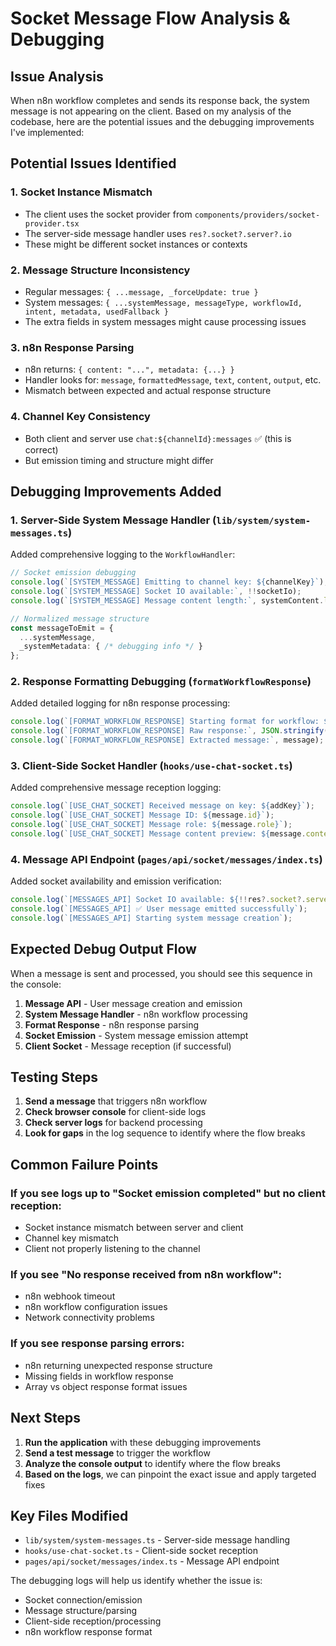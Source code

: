 # Socket Message Flow Analysis & Debugging

## Issue Analysis

When n8n workflow completes and sends its response back, the system message is not appearing on the client. Based on my analysis of the codebase, here are the potential issues and the debugging improvements I've implemented:

## Potential Issues Identified

### 1. **Socket Instance Mismatch**
- The client uses the socket provider from `components/providers/socket-provider.tsx`
- The server-side message handler uses `res?.socket?.server?.io` 
- These might be different socket instances or contexts

### 2. **Message Structure Inconsistency**
- Regular messages: `{ ...message, _forceUpdate: true }`
- System messages: `{ ...systemMessage, messageType, workflowId, intent, metadata, usedFallback }`
- The extra fields in system messages might cause processing issues

### 3. **n8n Response Parsing**
- n8n returns: `{ content: "...", metadata: {...} }`
- Handler looks for: `message`, `formattedMessage`, `text`, `content`, `output`, etc.
- Mismatch between expected and actual response structure

### 4. **Channel Key Consistency**
- Both client and server use `chat:${channelId}:messages` ✅ (this is correct)
- But emission timing and structure might differ

## Debugging Improvements Added

### 1. **Server-Side System Message Handler** (`lib/system/system-messages.ts`)

Added comprehensive logging to the `WorkflowHandler`:

```typescript
// Socket emission debugging
console.log(`[SYSTEM_MESSAGE] Emitting to channel key: ${channelKey}`);
console.log(`[SYSTEM_MESSAGE] Socket IO available:`, !!socketIo);
console.log(`[SYSTEM_MESSAGE] Message content length:`, systemContent.length);

// Normalized message structure
const messageToEmit = {
  ...systemMessage,
  _systemMetadata: { /* debugging info */ }
};
```

### 2. **Response Formatting Debugging** (`formatWorkflowResponse`)

Added detailed logging for n8n response processing:

```typescript
console.log(`[FORMAT_WORKFLOW_RESPONSE] Starting format for workflow: ${route.workflowId}`);
console.log(`[FORMAT_WORKFLOW_RESPONSE] Raw response:`, JSON.stringify(response, null, 2));
console.log(`[FORMAT_WORKFLOW_RESPONSE] Extracted message:`, message);
```

### 3. **Client-Side Socket Handler** (`hooks/use-chat-socket.ts`)

Added comprehensive message reception logging:

```typescript
console.log(`[USE_CHAT_SOCKET] Received message on key: ${addKey}`);
console.log(`[USE_CHAT_SOCKET] Message ID: ${message.id}`);
console.log(`[USE_CHAT_SOCKET] Message role: ${message.role}`);
console.log(`[USE_CHAT_SOCKET] Message content preview: ${message.content?.substring(0, 100)}...`);
```

### 4. **Message API Endpoint** (`pages/api/socket/messages/index.ts`)

Added socket availability and emission verification:

```typescript
console.log(`[MESSAGES_API] Socket IO available: ${!!res?.socket?.server?.io}`);
console.log(`[MESSAGES_API] ✅ User message emitted successfully`);
console.log(`[MESSAGES_API] Starting system message creation`);
```

## Expected Debug Output Flow

When a message is sent and processed, you should see this sequence in the console:

1. **Message API** - User message creation and emission
2. **System Message Handler** - n8n workflow processing
3. **Format Response** - n8n response parsing
4. **Socket Emission** - System message emission attempt
5. **Client Socket** - Message reception (if successful)

## Testing Steps

1. **Send a message** that triggers n8n workflow
2. **Check browser console** for client-side logs
3. **Check server logs** for backend processing
4. **Look for gaps** in the log sequence to identify where the flow breaks

## Common Failure Points

### If you see logs up to "Socket emission completed" but no client reception:
- Socket instance mismatch between server and client
- Channel key mismatch
- Client not properly listening to the channel

### If you see "No response received from n8n workflow":
- n8n webhook timeout
- n8n workflow configuration issues
- Network connectivity problems

### If you see response parsing errors:
- n8n returning unexpected response structure
- Missing fields in workflow response
- Array vs object response format issues

## Next Steps

1. **Run the application** with these debugging improvements
2. **Send a test message** to trigger the workflow
3. **Analyze the console output** to identify where the flow breaks
4. **Based on the logs**, we can pinpoint the exact issue and apply targeted fixes

## Key Files Modified

- `lib/system/system-messages.ts` - Server-side message handling
- `hooks/use-chat-socket.ts` - Client-side socket reception
- `pages/api/socket/messages/index.ts` - Message API endpoint

The debugging logs will help us identify whether the issue is:
- Socket connection/emission
- Message structure/parsing
- Client-side reception/processing
- n8n workflow response format 